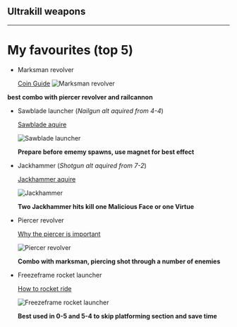 ## Ultrakill weapons

-------

# My favourites (top 5)

- Marksman revolver
  
  [Coin Guide](https://www.youtube.com/watch?v=p7j8ekOaI0M)
  ![Marksman revolver](https://github.com/user-attachments/assets/75c60a13-7b56-4165-a4f2-ae71c23b972c)

**best combo with piercer revolver and railcannon**
  
- Sawblade launcher (*Nailgun alt aquired from 4-4*)

  [Sawblade aquire](https://www.youtube.com/watch?v=X3-lEOUb1iM)

  ![Sawblade launcher](https://github.com/user-attachments/assets/36ebc096-7d52-4c62-b5f5-b4cfd398f219)


  **Prepare before ememy spawns, use magnet for best effect**

- Jackhammer (*Shotgun alt aquired from 7-2*)

  [Jackhammer aquire](https://www.youtube.com/watch?v=8LlMTnAMOBs)
  
  ![Jackhammer](https://github.com/user-attachments/assets/ef48efa1-dda3-4d81-967a-5492205a90ce)
  
  **Two Jackhammer hits kill one Malicious Face or one Virtue**

- Piercer revolver
  
  [Why the piercer is important](https://www.youtube.com/watch?v=9RfvCWBkBEU)
  
  ![Piercer revolver](https://github.com/user-attachments/assets/814d172d-ffc3-40a7-97f4-71be50ed0f96)

  **Combo with marksman, piercing shot through a number of enemies**

- Freezeframe rocket launcher

  [How to rocket ride](https://www.google.com/search?sca_esv=6fc9685705fbb62e&sxsrf=ADLYWIJX_NB0z8dXXoeGXKhlIFB-fjy4mg:1724804050055&q=ultrakill+rocket+ride&tbm=vid&source=lnms&fbs=AEQNm0AiWqXpwpi4y_F8VDYetL6Dlnkps_EIKkohBFm2lDUsiBepNBjmASBr9uelbUYBbgOgSinKnsikOw8eX0WEsCCwGvOIvfwleINDrjuVTRluMeQ5_WT9kfVzKEMOYN5gpfliRLv5K64OT6iUGA2T2PixByH9WyYN7BxvjydF9DC8Jva7q22-Z_pUMqwMsvQIqPDzjTPtyuGp0z2gDP3UxzXOTrl-jQ&sa=X&ved=2ahUKEwiOqNfls5aIAxW1EGIAHVSLDWcQ0pQJegQIERAB&biw=1272&bih=684&dpr=2#fpstate=ive&vld=cid:d4cd5d78,vid:eR59DYZABB4,st:0)
  
  ![Freezeframe rocket launcher](https://github.com/user-attachments/assets/33948f77-41e4-4239-8052-ab6fadfc3929)

  **Best used in 0-5 and 5-4 to skip platforming section and save time**
